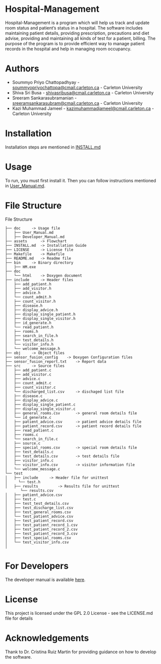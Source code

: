 ﻿# Hospital-Management

Hospital-Management is a program  which will help us track and update room status and patient’s status in a hospital. The software includes 
maintaining patient details, providing prescription, precautions and diet advise, providing and maintaining all kinds of test for a patient, billing. 
The purpose of the program is to provide efficient way to manage patient records in the hospital and help in managing room occupancy.



# Authors

- Soummyo Priyo Chattopadhyay - soummyopriyochattopa@cmail.carleton.ca - Carleton University
- Shiva Sri Busa - shivasribusa@cmail.carleton.ca - Carleton University
- Sreeram Sankarasubramanian - sreeramsankarasubram@cmail.carleton.ca - Carleton University
- Kazi Muhammad Jameel - kazimuhammadjameel@cmail.carleton.ca - Carleton University

# Installation

Installation steps are mentioned in [INSTALL.md](https://github.com/ShivaSriBusa/Hospital-Management/tree/master/install.md)

# Usage

To run, you must first install it. Then you can follow instructions mentioned in
[User_Manual.md](https://github.com/ShivaSriBusa/Hospital-Management/blob/dev/doc/User_Manual.md).

# File Structure

File Structure 

```
├── doc 	-> Usage file
│   ├── User_Manual.md
│   ├── Developer_Manual.md
├── assets      -> Flowchart 
├── INSTALL.md 	-> Installation Guide
├── LICENSE 	-> License file
├── Makefile 	-> Makefile
├── README.md 	-> Readme file
├── bin 	-> Binary directory
│   ├── HM.exe
├── doc
│   └── html 	-> Doxygen document
├── include 	-> Header files
│   ├── add_patient.h
│   ├── add_visitor.h
│   ├── advice.h
│   └── count_admit.h
│   ├── count_visitor.h
│   ├── disease.h
│   ├── display_advice.h
│   ├── display_single_patient.h
│   ├── display_single_visitor.h
│   ├── id_generate.h
│   └── read_patient.h
│   ├── rooms.h
│   ├── search_in_file.h
│   ├── test_details.h
│   └── visitor_info.h
│   └── welcome_message.h
├── obj 	-> Object files
├── sensor_fusion_config 	-> Doxygen Configuration files
├── sensor_fusion_report.txt 	-> Report data
├── src 	-> Source files 
│   ├── add_patient.c
│   ├── add_visitor.c 
│   ├── advice.c
│   ├── count_admit.c
│   ├── count_visitor.c
│   └── discharged_list.csv     -> dischaged list file 
│   ├── disease.c
│   ├── display_advice.c 
│   ├── display_single_patient.c
│   ├── display_single_visitor.c
│   ├── general_rooms.csv       -> general room details file
│   └── id_generate.c
│   ├── patient_advice.csv      -> patient advice details file
│   ├── patient_record.csv      -> patient record details file
│   ├── read_patient.c
│   ├── rooms.c
│   └── search_in_file.c       
│   ├── source.c
│   ├── special_rooms.csv       -> special room details file
│   ├── test_details.c
│   ├── test_details.csv        -> test details file
│   ├── visitor_info.c       
│   └── visitor_info.csv        -> visitor information file
│   └── welcome_message.c       
└── test
│   ├── include		-> Header file for unittest
│     └── test.h
│   ├── results	        -> Results file for unittest
       └── results.csv
│   ├── patient_advice.csv      
│   ├── test.c 
│   ├── test_test_details.csv
│   ├── test_discharge_list.csv
│   ├── test_general_rooms.csv
│   └── test_patient_advice.csv      
│   ├── test_patient_record.csv
│   ├── test_patient_record_1.csv
│   ├── test_patient_record_2.csv
│   ├── test_patient_record_3.csv
│   ├── test_special_rooms.csv     
│   └── test_visitor_info.csv
│            
```

# For Developers

The developer manual is available [here](https://github.com/ShivaSriBusa/Hospital-Management/tree/dev/doc/developer_manual.md).

# License

This project is licensed under the GPL 2.0 License - see the LICENSE.md file for details

# Acknowledgements

Thank to Dr. Cristina Ruiz Martin for providing guidance on how to develop the software.

